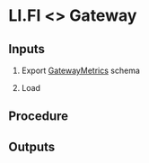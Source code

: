 # LI.FI <> Gateway

## Inputs

1. Export [GatewayMetrics](./src/utils/analytics.ts) schema

2. Load

## Procedure

## Outputs
